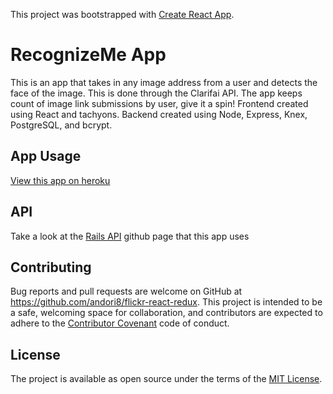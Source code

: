 This project was bootstrapped with [Create React App](https://github.com/facebook/create-react-app).

# RecognizeMe App
This is an app that takes in any image address from a user and detects the face of the image. This is done through the Clarifai API.
The app keeps count of image link submissions by user, give it a spin!
Frontend created using React and tachyons.
Backend created using Node, Express, Knex, PostgreSQL, and bcrypt.

## App Usage
[View this app on heroku](https://recognizeme-ryan.herokuapp.com/)

## API
Take a look at the [Rails API](https://github.com/andori8/recognizeme-node-api) github page that this app uses

## Contributing

Bug reports and pull requests are welcome on GitHub at https://github.com/andori8/flickr-react-redux. This project is intended to be a safe, welcoming space for collaboration, and contributors are expected to adhere to the [Contributor Covenant](http://contributor-covenant.org) code of conduct.

## License

The project is available as open source under the terms of the [MIT License](https://github.com/andori8/quotes-generator/blob/master/LICENSE).